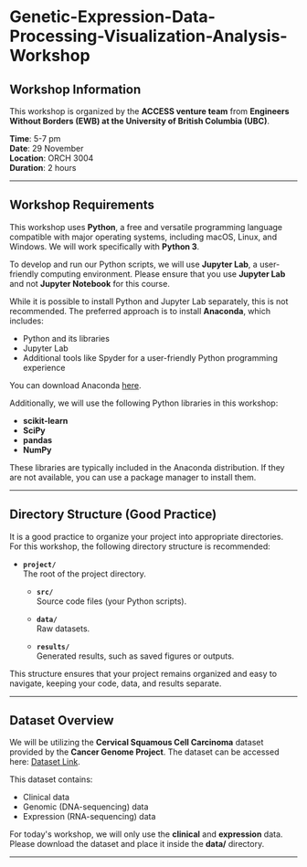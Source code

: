 # Genetic-Expression-Data-Processing-Visualization-Analysis-Workshop


## Workshop Information

This workshop is organized by the **ACCESS venture team** from **Engineers Without Borders (EWB) at the University of British Columbia (UBC)**.

**Time**: 5-7 pm  
**Date**: 29 November  
**Location**: ORCH 3004  
**Duration**: 2 hours


---

## Workshop Requirements

This workshop uses **Python**, a free and versatile programming language compatible with major operating systems, including macOS, Linux, and Windows. We will work specifically with **Python 3**.

To develop and run our Python scripts, we will use **Jupyter Lab**, a user-friendly computing environment. Please ensure that you use **Jupyter Lab** and not **Jupyter Notebook** for this course.

While it is possible to install Python and Jupyter Lab separately, this is not recommended. The preferred approach is to install **Anaconda**, which includes:

- Python and its libraries
- Jupyter Lab
- Additional tools like Spyder for a user-friendly Python programming experience

You can download Anaconda [here](https://www.anaconda.com/download).

Additionally, we will use the following Python libraries in this workshop:
- **scikit-learn**
- **SciPy**
- **pandas**
- **NumPy**

These libraries are typically included in the Anaconda distribution. If they are not available, you can use a package manager to install them.

---

## Directory Structure (Good Practice)

It is a good practice to organize your project into appropriate directories. For this workshop, the following directory structure is recommended:


- **`project/`**  
  The root of the project directory.

  - **`src/`**  
    Source code files (your Python scripts).
  
  - **`data/`**  
    Raw datasets.
  
  - **`results/`**  
    Generated results, such as saved figures or outputs.
    
This structure ensures that your project remains organized and easy to navigate, keeping your code, data, and results separate.

---

## Dataset Overview

We will be utilizing the **Cervical Squamous Cell Carcinoma** dataset provided by the **Cancer Genome Project**. The dataset can be accessed here: [Dataset Link](https://bit.ly/3YVssrK).

This dataset contains:
- Clinical data
- Genomic (DNA-sequencing) data
- Expression (RNA-sequencing) data

For today's workshop, we will only use the **clinical** and **expression** data. Please download the dataset and place it inside the **data/** directory.

---


